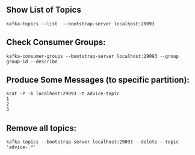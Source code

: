## Show List of Topics
```shell
kafka-topics --list  --bootstrap-server localhost:29093
```

## Check Consumer Groups:
```shell
kafka-consumer-groups --bootstrap-server localhost:29093 --group group-id --describe
```


## Produce Some Messages (to specific partition):
```shell
kcat -P -b localhost:29093 -t advice-topic
1
2
3
```

## Remove all topics:
```shell
kafka-topics --bootstrap-server localhost:29093 --delete --topic 'advice-.*'
```